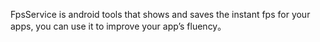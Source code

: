 FpsService is android tools that shows and saves the instant fps for your apps, you can use it to improve your app’s fluency。

